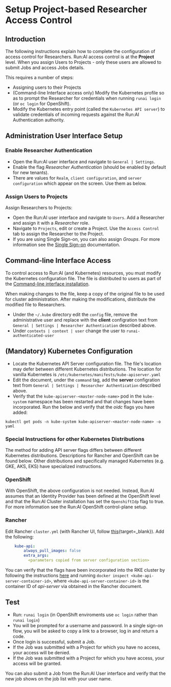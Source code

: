 # Setup Project-based Researcher Access Control

## Introduction

The following instructions explain how to complete the configuration of access control for Researchers. Run:AI access control is at the __Project__ level. When you assign Users to Projects - only these users are allowed to submit Jobs and access Jobs details. 

This requires a number of steps:

* Assigning users to their Projects
* (Command-line Interface access only) Modify the Kubernetes profile so as to prompt the Researcher for credentials when running `runai login` (or `oc login` for OpenShift). 
* Modify the Kubernetes entry point (called the `Kubernetes API server`) to validate credentials of incoming requests against the Run:AI Authentication authority.

## Administration User Interface Setup

### Enable Researcher Authentication

* Open the Run:AI user interface and navigate to `General | Settings`. 
* Enable the flag _Researcher Authentication_ (should be enabled by default for new tenants).
* There are values for `Realm`, `client configuration`, and `server configuration` which appear on the screen. Use them as below. 


### Assign Users to Projects

Assign Researchers to Projects:

* Open the Run:AI user interface and navigate to `Users`. Add a Researcher and assign it with a _Researcher_ role.
* Navigate to `Projects`, edit or create a Project. Use the `Access Control` tab to assign the Researcher to the Project. 
* If you are using Single Sign-on, you can also assign _Groups_. For more information see the [Single Sign-on](sso.md) documentation.

## Command-line Interface Access

To control access to Run:AI (and Kubernetes) resources, you must modify the Kubernetes configuration file. The file is distributed to users as part of the [Command-line interface installation](../../../researcher-setup/cli-install#kubernetes-configuration). 

When making changes to the file, keep a copy of the original file to be used for cluster administration. After making the modifications, distribute the modified file to Researchers. 

* Under the `~/.kube` directory edit the `config` file, remove the administrative user and replace with the __client__ configration text from `General | Settings | Researcher Authentication` described above. 
* Under `contexts | context | user` change the user to `runai-authenticated-user`


## (Mandatory) Kubernetes Configuration

* Locate the Kubernetes API Server configuration file. The file's location may defer between different Kubernetes distributions. The location for vanilla Kubernetes is `/etc/kubernetes/manifests/kube-apiserver.yaml`
* Edit the document, under the `command` tag, add the __server__ configration text from `General | Settings | Researcher Authentication` described above.   
* Verify that the `kube-apiserver-<master-node-name>` pod in the `kube-system` namespace has been restarted and that changes have been incorporated. Run the below and verify that the _oidc_ flags you have added:

```
kubectl get pods -n kube-system kube-apiserver-<master-node-name> -o yaml
```


### Special Instructions for other Kubernetes Distributions 

The method for adding API server flags differs between different Kubernetes distributions. Descriptions for Rancher and OpenShift can be found below. Other distributions and specifically managed Kubernetes (e.g. GKE, AKS, EKS) have specialized instructions. 

### OpenShift

With OpenShift, the above configuration is not needed. Instead, Run:AI assumes that an Identity Provider has been defined at the OpenShift level and that the Run:AI Cluster installation has set the `OpenshiftIdp` flag to true. For more information see the Run:AI OpenShift control-plane setup.
### Rancher

Edit Rancher `cluster.yml` (with Rancher UI, follow [this](https://rancher.com/docs/rancher/v2.x/en/cluster-admin/editing-clusters/#editing-clusters-in-the-rancher-ui){target=_blank}). Add the following:

``` YAML
    kube-api:
        always_pull_images: false
        extra_args:
          <parameters copied from server configuration section>
```

You can verify that the flags have been incorporated into the RKE cluster by following the instructions [here](https://rancher.com/docs/rancher/v2.x/en/troubleshooting/kubernetes-components/controlplane/) and running `docker inspect <kube-api-server-container-id>`, where `<kube-api-server-container-id>` is the container ID of _api-server_ via obtained in the Rancher document. 


## Test

* Run: `runai login` (in OpenShift enviroments use `oc login` rather than `runai login`)
* You will be prompted for a username and password. In a single sign-on flow, you will be asked to copy a link to a browser, log in and return a code. 
* Once login is successful, submit a Job.
* If the Job was submitted with a Project for which you have no access, your access will be denied. 
* If the Job was submitted with a Project for which you have access, your access will be granted.

You can also submit a Job from the Run:AI User interface and verify that the new job shows on the job list with your user name. 

 
<!-- ### Enable Researcher Authentication on Researcher Service

=== "SaaS" 
    The researcher service is used for the [Run:AI Researcher User interface](../../../researcher-setup/researcher-ui-setup/) and [Researcher REST API](../../../../developer/researcher-rest-api/overview/). To enable, you must edit the cluster installation values file:

    * When installing the Run:AI cluster, edit the [values file](/admin/runai-setup/cluster-setup/cluster-install/#step-3-install-runai).
    * On an existing installation, use the [upgrade](/admin/runai-setup/cluster-setup/cluster-upgrade) cluster instructions to modify the values file.

    Update:

    ``` yaml
    runai-operator:
       config:
          researcher-service:
            args:
              authEnabled : true
    ```

=== "Self-hosted" -->